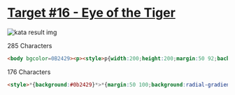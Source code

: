 # [Target #16 - Eye of the Tiger](https://cssbattle.dev/play/16)

![kata result img](https://cssbattle.dev/targets/16.png)

285 Characters

```HTML
<body bgcolor=0B2429><p><style>p{width:200;height:200;margin:50 92;background:#998235;border-radius:50% 0% 50% 0;transform:rotate(45deg)}p::before{content:'';position:fixed;width:50;height:50;border-radius:50%;background:#0B2429;margin:75;box-shadow:0 0 0 45px#F3AC3C,0 0 0 65px#0B2429
```

176 Characters

```HTML
<style>*{background:#0b2429}*>*{margin:50 100;background:radial-gradient(1q,#0b2429 25px,0,#f3ac3c 74q,0,#0b2429 95q,0,#998235);border-radius:50% 0 50% 0;transform:rotate(45deg
```
